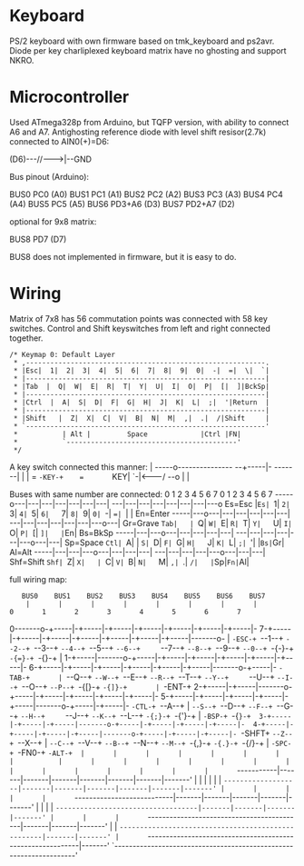 
Keyboard 
============
PS/2 keyboard with own firmware based on tmk_keyboard and ps2avr.
Diode per key charliplexed keyboard matrix have no ghosting and support NKRO.

Microcontroller
=================
Used ATmega328p from Arduino, but TQFP version, with ability
to connect A6 and A7. Antighosting reference diode with level shift
resisor(2.7k) connected to AIN0(+)=D6:

(D6)---\/\/\--->|--GND

Bus pinout (Arduino):

  BUS0 PC0 (A0)
  BUS1 PC1 (A1)
  BUS2 PC2 (A2)
  BUS3 PC3 (A3)
  BUS4 PC4 (A4)
  BUS5 PC5 (A5)
  BUS6 PD3+A6 (D3)
  BUS7 PD2+A7 (D2)

optional for 9x8 matrix:

  BUS8 PD7 (D7)

BUS8 does not implemented in firmware, but it is easy to do.


Wiring
============

Matrix of 7x8 has 56 commutation points was connected with 58 key switches.
Control and Shift keyswitches from left and right connected together.

    /* Keymap 0: Default Layer
     * ,-----------------------------------------------------------.
     * |Esc|  1|  2|  3|  4|  5|  6|  7|  8|  9|  0|  -|  =|  \|  `|
     * |-----------------------------------------------------------|
     * |Tab  |  Q|  W|  E|  R|  T|  Y|  U|  I|  O|  P|  [|  ]|BckSp|
     * |-----------------------------------------------------------|
     * |Ctrl  |  A|  S|  D|  F|  G|  H|  J|  K|  L|  ;|  '|Return  |
     * |-----------------------------------------------------------|
     * |Shift   |  Z|  X|  C|  V|  B|  N|  M|  ,|  .|  /|Shift     |
     * `-----------------------------------------------------------'
     *           | Alt |         Space             |Ctrl |FN|
     *           `------------------------------------------'
     */

  A key switch connected this manner:
                    |
   -----o---------------       --+-----|-        -------|
        |           |       =    `-KEY-+    =       `KEY|
         `-|<---/ --o                  |
                    |

  Buses with same number are connected:
      0   1   2   3   4   5   6   7     0   1   2   3   4   5   6   7
 -----o---|---|---|---|---|---|---|  ---|---|---|---|---|---|---|---o Es=Esc
      |`Es| `1| `2| `3| `4| `5| `6|   `7| `8| `9| `0| `-| `=| `\|   | En=Enter
 -----|---o---|---|---|---|---|---|  ---|---|---|---|---|---|---o---| Gr=Grave
  `Tab|   | `Q| `W| `E| `R| `T| `Y|   `U| `I| `O| `P| `[| `]|   |`En| Bs=BkSp
 -----|---|---o---|---|---|---|---|  ---|---|---|---|---|---o---|---| Sp=Space
  `Ctl| `A|   | `S| `D| `F| `G| `H|   `J| `K| `L| `;| `'|   |`Bs|`Gr| Al=Alt
 -----|---|---|---o---|---|---|---|  ---|---|---|---|---o---|---|---| Shf=Shift
  `Shf| `Z| `X|   | `C| `V| `B| `N|   `M| `,| `.| `/|   |`Sp|`Fn|`Al|


  full wiring map:

       BUS0    BUS1    BUS2    BUS3    BUS4    BUS5    BUS6    BUS7
        |       |       |       |       |       |       |       |          0       1       2       3       4       5       6       7 
0-------o-+-----|-+-----|-+-----|-+-----|-+-----|-+-----|-+-----|-  7-+-----|-+-----|-+-----|-+-----|-+-----|-+-----|-+-----|-------o- 
        | `-ESC-+ `--1--+ `--2--+ `--3--+ `--4--+ `--5--+ `--6--+     `--7--+ `--8--+ `--9--+ `--0--+ `-{-}-+ `-{=}-+ `-{\}-+       | 
1-+-----|-------o-+-----|-+-----|-+-----|-+-----|-+-----|-+-----|-  6-+-----|-+-----|-+-----|-+-----|-+-----|-+-----|-------o-+-----|- 
  `-TAB-+       | `--Q--+ `--W--+ `--E--+ `--R--+ `--T--+ `--Y--+     `--U--+ `--I--+ `--O--+ `--P--+ `-{[}-+ `-{]}-+       | `-ENT-+ 
2-+-----|-+-----|-------o-+-----|-+-----|-+-----|-+-----|-+-----|-  5-+-----|-+-----|-+-----|-+-----|-+-----|-------o-+-----|-+-----|- 
  `-CTL-+ `--A--+       | `--S--+ `--D--+ `--F--+ `--G--+ `--H--+     `--J--+ `--K--+ `--L--+ `-{;}-+ `-{'}-+       | `-BSP-+ `-{`}-+ 
3-+-----|-+-----|-+-----|-------o-+-----|-+-----|-+-----|-+-----|-  4-+-----|-+-----|-+-----|-+-----|-------o-+-----|-+-----|-+-----|-
  `-SHFT+ `--Z--+ `--X--+       | `--C--+ `--V--+ `--B--+ `--N--+     `--M--+ `-{,}-+ `-{.}-+ `-{/}-+       | `-SPC-+ `-FN0-+ `-ALT-+ 
        |       |       |       |       |       |       |       |           |       |       |       |       |       |       |       | 
        |       |       |       |       |       |       |       `-----------|-------|-------|-------|-------|-------|-------|-------'
        |       |       |       |       |       |       `-------------------|-------|-------|-------|-------|-------|-------'
        |       |       |       |       |       `---------------------------|-------|-------|-------|-------|-------'
        |       |       |       |       `-----------------------------------|-------|-------|-------|-------'
        |       |       |       `-------------------------------------------|-------|-------|-------'
        |       |       `---------------------------------------------------|-------|-------'
        |       `-----------------------------------------------------------|-------'
        `-------------------------------------------------------------------'

